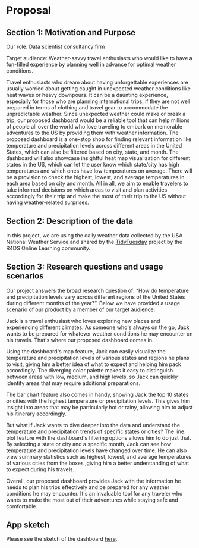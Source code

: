 # Proposal

## Section 1: Motivation and Purpose

Our role: Data scientist consultancy firm

Target audience: Weather-savvy travel enthusiasts who would like to have a fun-filled experience by planning well in advance for optimal weather conditions.

Travel enthusiasts who dream about having unforgettable experiences are usually worried about getting caught in unexpected weather conditions like heat waves or heavy downpours. It can be a daunting experience, especially for those who are planning international trips, if they are not well prepared in terms of clothing and travel gear to accommodate the unpredictable weather. Since unexpected weather could make or break a trip, our proposed dashboard would be a reliable tool that can help millions of people all over the world who love traveling to embark on memorable adventures to the US by providing them with weather information. The proposed dashboard is a one-stop shop for finding relevant information like temperature and precipitation levels across different areas in the United States, which can also be filtered based on city, state, and month. The dashboard will also showcase insightful heat map visualization for different states in the US, which can let the user know which state/city has high temperatures and which ones have low temperatures on average. There will be a provision to check the highest, lowest, and average temperatures in each area based on city and month. All in all, we aim to enable travelers to take informed decisions on which areas to visit and plan activities accordingly for their trip and make the most of their trip to the US without having weather-related surprises.

## Section 2: Description of the data

In this project, we are using the daily weather data collected by the USA National Weather Service and shared by the [TidyTuesday](https://github.com/rfordatascience/tidytuesday) project by the R4DS Online Learning community.

## Section 3: Research questions and usage scenarios

Our project answers the broad research question of: “How do temperature and precipitation levels vary across different regions of the United States during different months of the
year?”. Below we have provided a usage scenario of our product by a member of our target audience:

Jack is a travel enthusiast who loves exploring new places and experiencing different climates. As someone who's always on the go, Jack wants to be prepared for whatever weather
conditions he may encounter on his travels. That's where our proposed dashboard comes in.

Using the dashboard's map feature, Jack can easily visualize the temperature and precipitation levels of various states and regions he plans to visit, giving him a better idea of
what to expect and helping him pack accordingly. The diverging color palette makes it easy to distinguish between areas with low, medium, and high levels, so Jack can quickly
identify areas that may require additional preparations.

The bar chart feature also comes in handy, showing Jack the top 10 states or cities with the highest temperature or precipitation levels. This gives him insight into areas that
may be particularly hot or rainy, allowing him to adjust his itinerary accordingly.

But what if Jack wants to dive deeper into the data and understand the temperature and precipitation trends of specific states or cities? The line plot feature with the
dashboard's filtering options allows him to do just that. By selecting a state or city and a specific month, Jack can see how temperature and precipitation levels have changed
over time. He can also view summary statistics such as highest, lowest, and average temperatures of various cities from the boxes ,giving him a better understanding of what to
expect during his travels.

Overall, our proposed dashboard provides Jack with the information he needs to plan his trips effectively and be prepared for any weather conditions he may encounter. It's an
invaluable tool for any traveler who wants to make the most out of their adventures while staying safe and comfortable.

## App sketch

Please see the sketch of the dashboard [here](../img/Sketch.png).
